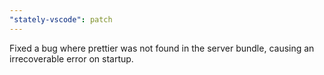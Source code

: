 ```yaml
---
"stately-vscode": patch
---
```


Fixed a bug where prettier was not found in the server bundle, causing an irrecoverable error on startup.
